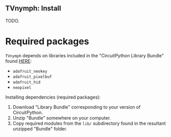 ## TVnymph: Install
<!----------------------------------------------------------------------------->
TODO.

# Required packages
<!----------------------------------------------------------------------------->
`TVnymph` depends on libraries included in the "CircuitPython Library Bundle"
found [HERE](https://circuitpython.org/libraries):
- `adafruit_neokey`
- `adafruit_pixelbuf`
- `adafruit_hid`
- `neopixel`

Installing dependencies (required packages):
1. Download "Library Bundle" corresponding to your version of CircuitPython.
1. Unzip "Bundle" somewhere on your computer.
1. Copy required modules from the `lib/` subdirectory found in the resultant
   unzipped "Bundle" folder.